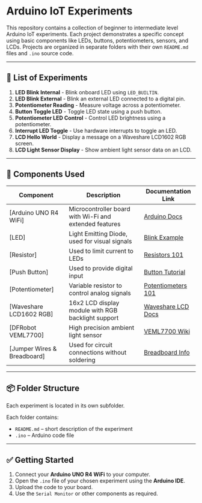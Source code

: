 # Arduino IoT Experiments

This repository contains a collection of beginner to intermediate level Arduino IoT experiments. Each project demonstrates a specific concept using basic components like LEDs, buttons, potentiometers, sensors, and LCDs. Projects are organized in separate folders with their own `README.md` files and `.ino` source code.

---

## 🔧 List of Experiments

1. **LED Blink Internal** - Blink onboard LED using `LED_BUILTIN`.
2. **LED Blink External** - Blink an external LED connected to a digital pin.
3. **Potentiometer Reading** - Measure voltage across a potentiometer.
4. **Button Toggle LED** - Toggle LED state using a push button.
5. **Potentiometer LED Control** - Control LED brightness using a potentiometer.
6. **Interrupt LED Toggle** - Use hardware interrupts to toggle an LED.
7. **LCD Hello World** - Display a message on a Waveshare LCD1602 RGB screen.
8. **LCD Light Sensor Display** - Show ambient light sensor data on an LCD.

---

## 🧰 Components Used

| Component                          | Description                                               | Documentation Link |
|-----------------------------------|-----------------------------------------------------------|---------------------|
| [Arduino UNO R4 WiFi] | Microcontroller board with Wi-Fi and extended features     | [Arduino Docs](https://docs.arduino.cc/hardware/uno-r4-wifi) |
| [LED]     | Light Emitting Diode, used for visual signals              | [Blink Example](https://docs.arduino.cc/built-in-examples/basics/Blink/) |
| [Resistor]                   | Used to limit current to LEDs                              | [Resistors 101](https://components101.com/resistors) |
| [Push Button] | Used to provide digital input                             | [Button Tutorial](https://www.arduino.cc/en/Tutorial/BuiltInExamples/Button) |
| [Potentiometer]        | Variable resistor to control analog signals                | [Potentiometers 101](https://components101.com/potentiometers) |
| [Waveshare LCD1602 RGB] | 16x2 LCD display module with RGB backlight support        | [Waveshare LCD Docs](https://www.waveshare.com/wiki/LCD1602_RGB_Module) |
| [DFRobot VEML7700] | High precision ambient light sensor                       | [VEML7700 Wiki](https://wiki.dfrobot.com/VEML7700_Lux_Sensor_SKU_SEN0364) |
| [Jumper Wires & Breadboard] | Used for circuit connections without soldering            | [Breadboard Info](https://components101.com/misc/breadboard) |

---

## 📦 Folder Structure

Each experiment is located in its own subfolder.


Each folder contains:
- `README.md` – short description of the experiment
- `.ino` – Arduino code file

---

## ✅ Getting Started

1. Connect your **Arduino UNO R4 WiFi** to your computer.
2. Open the `.ino` file of your chosen experiment using the **Arduino IDE**.
3. Upload the code to your board.
4. Use the `Serial Monitor` or other components as required.

